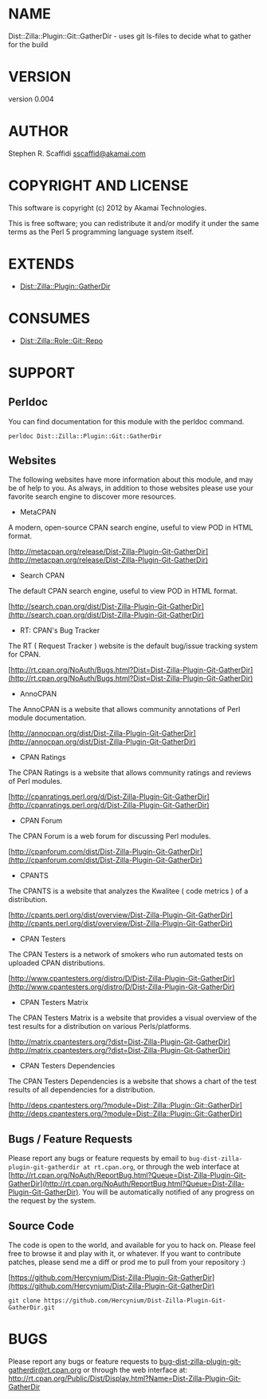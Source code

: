 # NAME

Dist::Zilla::Plugin::Git::GatherDir - uses git ls-files to decide what to gather for the build

# VERSION

version 0.004

# AUTHOR

Stephen R. Scaffidi <sscaffid@akamai.com>

# COPYRIGHT AND LICENSE

This software is copyright (c) 2012 by Akamai Technologies.

This is free software; you can redistribute it and/or modify it under
the same terms as the Perl 5 programming language system itself.

# EXTENDS

- [Dist::Zilla::Plugin::GatherDir](http://search.cpan.org/perldoc?Dist::Zilla::Plugin::GatherDir)

# CONSUMES

- [Dist::Zilla::Role::Git::Repo](http://search.cpan.org/perldoc?Dist::Zilla::Role::Git::Repo)

# SUPPORT

## Perldoc

You can find documentation for this module with the perldoc command.

    perldoc Dist::Zilla::Plugin::Git::GatherDir

## Websites

The following websites have more information about this module, and may be of help to you. As always,
in addition to those websites please use your favorite search engine to discover more resources.

- MetaCPAN

A modern, open-source CPAN search engine, useful to view POD in HTML format.

[http://metacpan.org/release/Dist-Zilla-Plugin-Git-GatherDir](http://metacpan.org/release/Dist-Zilla-Plugin-Git-GatherDir)

- Search CPAN

The default CPAN search engine, useful to view POD in HTML format.

[http://search.cpan.org/dist/Dist-Zilla-Plugin-Git-GatherDir](http://search.cpan.org/dist/Dist-Zilla-Plugin-Git-GatherDir)

- RT: CPAN's Bug Tracker

The RT ( Request Tracker ) website is the default bug/issue tracking system for CPAN.

[http://rt.cpan.org/NoAuth/Bugs.html?Dist=Dist-Zilla-Plugin-Git-GatherDir](http://rt.cpan.org/NoAuth/Bugs.html?Dist=Dist-Zilla-Plugin-Git-GatherDir)

- AnnoCPAN

The AnnoCPAN is a website that allows community annotations of Perl module documentation.

[http://annocpan.org/dist/Dist-Zilla-Plugin-Git-GatherDir](http://annocpan.org/dist/Dist-Zilla-Plugin-Git-GatherDir)

- CPAN Ratings

The CPAN Ratings is a website that allows community ratings and reviews of Perl modules.

[http://cpanratings.perl.org/d/Dist-Zilla-Plugin-Git-GatherDir](http://cpanratings.perl.org/d/Dist-Zilla-Plugin-Git-GatherDir)

- CPAN Forum

The CPAN Forum is a web forum for discussing Perl modules.

[http://cpanforum.com/dist/Dist-Zilla-Plugin-Git-GatherDir](http://cpanforum.com/dist/Dist-Zilla-Plugin-Git-GatherDir)

- CPANTS

The CPANTS is a website that analyzes the Kwalitee ( code metrics ) of a distribution.

[http://cpants.perl.org/dist/overview/Dist-Zilla-Plugin-Git-GatherDir](http://cpants.perl.org/dist/overview/Dist-Zilla-Plugin-Git-GatherDir)

- CPAN Testers

The CPAN Testers is a network of smokers who run automated tests on uploaded CPAN distributions.

[http://www.cpantesters.org/distro/D/Dist-Zilla-Plugin-Git-GatherDir](http://www.cpantesters.org/distro/D/Dist-Zilla-Plugin-Git-GatherDir)

- CPAN Testers Matrix

The CPAN Testers Matrix is a website that provides a visual overview of the test results for a distribution on various Perls/platforms.

[http://matrix.cpantesters.org/?dist=Dist-Zilla-Plugin-Git-GatherDir](http://matrix.cpantesters.org/?dist=Dist-Zilla-Plugin-Git-GatherDir)

- CPAN Testers Dependencies

The CPAN Testers Dependencies is a website that shows a chart of the test results of all dependencies for a distribution.

[http://deps.cpantesters.org/?module=Dist::Zilla::Plugin::Git::GatherDir](http://deps.cpantesters.org/?module=Dist::Zilla::Plugin::Git::GatherDir)

## Bugs / Feature Requests

Please report any bugs or feature requests by email to `bug-dist-zilla-plugin-git-gatherdir at rt.cpan.org`, or through
the web interface at [http://rt.cpan.org/NoAuth/ReportBug.html?Queue=Dist-Zilla-Plugin-Git-GatherDir](http://rt.cpan.org/NoAuth/ReportBug.html?Queue=Dist-Zilla-Plugin-Git-GatherDir). You will be automatically notified of any
progress on the request by the system.

## Source Code

The code is open to the world, and available for you to hack on. Please feel free to browse it and play
with it, or whatever. If you want to contribute patches, please send me a diff or prod me to pull
from your repository :)

[https://github.com/Hercynium/Dist-Zilla-Plugin-Git-GatherDir](https://github.com/Hercynium/Dist-Zilla-Plugin-Git-GatherDir)

    git clone https://github.com/Hercynium/Dist-Zilla-Plugin-Git-GatherDir.git

# BUGS

Please report any bugs or feature requests to bug-dist-zilla-plugin-git-gatherdir@rt.cpan.org or through the web interface at:
 http://rt.cpan.org/Public/Dist/Display.html?Name=Dist-Zilla-Plugin-Git-GatherDir